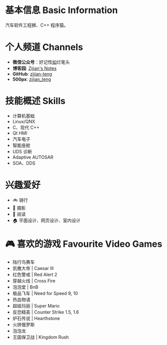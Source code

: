 # 基本信息 Basic Information

汽车软件工程狮、C++ 程序猿。

# 个人频道 Channels

* **微信公众号**：好记性<u>如</u>烂笔头
* **博客园**: [Zijian's Notes](https://www.cnblogs.com/tengzijian/)
* **GitHub**: [zijian-teng](https://github.com/zijian-teng)
* **500px**: [zijian_teng](https://500px.com/p/zijian_teng)

# 技能概述 Skills

- 计算机基础
- Linux/QNX
- C、现代 C++
- Qt HMI
- 汽车电子
- 智能座舱
- UDS 诊断
- Adaptive AUTOSAR
- SOA、DDS


# 兴趣爱好

- 🚲 骑行
- 📸 摄影
- 📕 阅读
- 🏠 平面设计、网页设计、室内设计

# 🎮 喜欢的游戏 Favourite Video Games

- 陆行鸟赛车
- 凯撒大帝 | Caesar III
- 红色警戒 | Red Alert 2
- 穿越火线 | Cross Fire
- 泡泡堂 | BnB
- 极品飞车 | Need for Speed 9, 10
- 热血物语
- 超级玛丽 | Super Mario
- 反恐精英 | Counter Strike 1.5, 1.6
- 炉石传说 | Hearthstone
- 火拼俄罗斯
- 泡泡龙
- 王国保卫战 | Kingdom Rush
